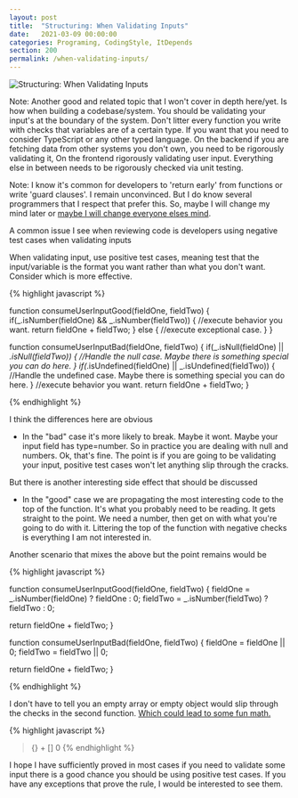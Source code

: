 ```yaml
---
layout: post
title:  "Structuring: When Validating Inputs"
date:   2021-03-09 00:00:00
categories: Programing, CodingStyle, ItDepends
section: 200
permalink: /when-validating-inputs/
---
```


[comment]: <> (Note: This is post is part of a pair with [Returning Early]&#40;/returning-early/&#41;)

![Structuring: When Validating Inputs](/style_guides/structuring.png)

Note: Another good and related topic that I won't cover in depth here/yet. Is how when building a codebase/system. You should be validating your input's at the boundary of the system. Don't litter every function you write with checks that variables are of a certain type.  If you want that you need to consider TypeScript or any other typed language. On the backend if you are fetching data from other systems you don't own, you need to be rigorously validating it, On the frontend rigorously validating user input. Everything else in between needs to be rigorously checked via unit testing.

Note: I know it's common for developers to 'return early' from functions or write 'guard clauses'.  I remain unconvinced.  But I do know several programmers that I respect that prefer this. So, maybe I will change my mind later or [maybe I will change everyone elses mind](https://softwareengineering.stackexchange.com/a/18459/36411).

A common issue I see when reviewing code is developers using negative test cases when validating inputs

When validating input, use positive test cases, meaning test that the input/variable is the format you want rather than what you don't want.  Consider which is more effective.

{% highlight javascript %}

function consumeUserInputGood(fieldOne, fieldTwo) {
  if(_.isNumber(fieldOne) && _.isNumber(fieldTwo)) {
      //execute behavior you want.
      return fieldOne + fieldTwo;
  } else {
      //execute exceptional case.
  }
}

function consumeUserInputBad(fieldOne, fieldTwo) {
  if(_.isNull(fieldOne) || _.isNull(fieldTwo)) {
      //Handle the null case. Maybe there is something special you can do here.
  }
  if(_.isUndefined(fieldOne) || _.isUndefined(fieldTwo)) {
      //Handle the undefined case. Maybe there is something special you can do here.
  }
  //execute behavior you want.
  return fieldOne + fieldTwo;
}

{% endhighlight %}

I think the differences here are obvious
- In the "bad" case it's more likely to break. Maybe it wont. Maybe your input field has type=number. So in practice you are dealing with null and numbers. Ok, that's fine. The point is if you are going to be validating your input, positive test cases won't let anything slip through the cracks.

But there is another interesting side effect that should be discussed
- In the "good" case we are propagating the most interesting code to the top of the function.  It's what you probably need to be reading. It gets straight to the point. We need a number, then get on with what you're going to do with it. Littering the top of the function with negative checks is everything I am not interested in.

Another scenario that mixes the above but the point remains would be

{% highlight javascript %}

function consumeUserInputGood(fieldOne, fieldTwo) {
  fieldOne = _.isNumber(fieldOne) ? fieldOne : 0;
  fieldTwo = _.isNumber(fieldTwo) ? fieldTwo : 0;

  return fieldOne + fieldTwo;
}

function consumeUserInputBad(fieldOne, fieldTwo) {
  fieldOne = fieldOne || 0;
  fieldTwo = fieldTwo || 0;

  return fieldOne + fieldTwo;
}

{% endhighlight %}

I don't have to tell you an empty array or empty object would slip through the checks in the second function. [Which could lead to some fun math.](https://github.com/denysdovhan/wtfjs#funny-math)

{% highlight javascript %}
> {} + []
> 0
{% endhighlight %}

I hope I have sufficiently proved in most cases if you need to validate some input there is a good chance you should be using positive test cases.  If you have any exceptions that prove the rule, I would be interested to see them.

